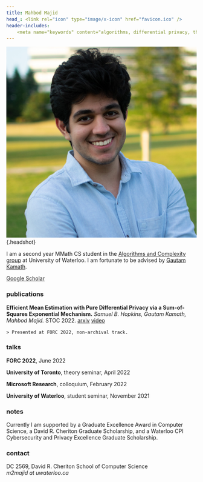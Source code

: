```yaml
---
title: Mahbod Majid
head_: <link rel="icon" type="image/x-icon" href="favicon.ico" />
header-includes:
    <meta name="keywords" content="algorithms, differential privacy, theoretical machine learning, sum of squares optimization, waterloo, mahbod majid" />
---
```


![](mahbod.jpg){.headshot}

I am a second year MMath CS student in the [Algorithms and Complexity group](https://algcomp.uwaterloo.ca/) at University of Waterloo. I am fortunate to be advised by [Gautam Kamath](http://www.gautamkamath.com/).

[Google Scholar](https://scholar.google.com/citations?hl=en&user=Jnei_lEAAAAJ)

### publications


**Efficient Mean Estimation with Pure Differential Privacy via a Sum-of-Squares Exponential Mechanism.** *Samuel B. Hopkins, Gautam Kamath, Mahbod Majid.* STOC 2022. [arxiv](https://arxiv.org/abs/2111.12981) [video](https://youtu.be/GY0tCArubAg)

    > Presented at FORC 2022, non-archival track.


### talks

**FORC 2022**, June 2022

**University of Toronto**, theory seminar, April 2022

**Microsoft Research**, colloquium, February 2022

**University of Waterloo**, student seminar, November 2021

### notes

Currently I am supported by a Graduate Excellence Award in Computer Science, a David R. Cheriton Graduate Scholarship,
and a Waterloo CPI Cybersecurity and Privacy Excellence Graduate Scholarship.

### contact
DC 2569, David R. Cheriton School of Computer Science\
*m2majid at uwaterloo.ca*
